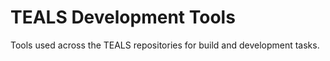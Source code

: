 TEALS Development Tools
====================================================================================================

Tools used across the TEALS repositories for build and development tasks.
